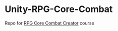 # Unity-RPG-Core-Combat
Repo for [RPG Core Combat Creator](https://www.udemy.com/course/unityrpg/) course
